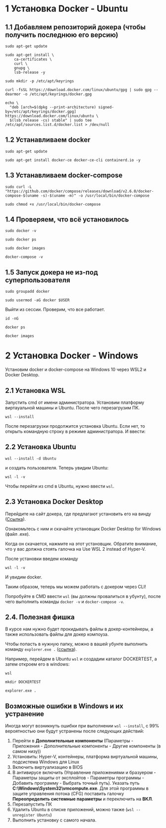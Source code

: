 # 1 Установка Docker - Ubuntu

## 1.1 Добавляем репозиторий докера (чтобы получить последнюю его версию)
```
sudo apt-get update
```

```
sudo apt-get install \
    ca-certificates \
    curl \
    gnupg \
    lsb-release -y
```

```
sudo mkdir -p /etc/apt/keyrings
```

```
curl -fsSL https://download.docker.com/linux/ubuntu/gpg | sudo gpg --dearmor -o /etc/apt/keyrings/docker.gpg
```

```
echo \
  "deb [arch=$(dpkg --print-architecture) signed-by=/etc/apt/keyrings/docker.gpg] https://download.docker.com/linux/ubuntu \
  $(lsb_release -cs) stable" | sudo tee /etc/apt/sources.list.d/docker.list > /dev/null
```


## 1.2 Устанавливаем docker
```
sudo apt-get update
```

```
sudo apt-get install docker-ce docker-ce-cli containerd.io -y
```


## 1.3 Устанавливаем docker-compose

```
sudo curl -L "https://github.com/docker/compose/releases/download/v2.6.0/docker-compose-$(uname -s)-$(uname -m)" -o /usr/local/bin/docker-compose
```

```
sudo chmod +x /usr/local/bin/docker-compose
```

## 1.4 Проверяем, что всё установилось
```
sudo docker -v
```

```
sudo docker ps
```

```
sudo docker images
```

```
docker-compose -v
```

## 1.5 Запуск докера не из-под суперпользователя

```
sudo groupadd docker
```

```
sudo usermod -aG docker $USER
```

Выйти из сессии. Проверим, что все работает.

```
id -nG
```

```
docker ps
```

```
docker images
```

# 2 Установка Docker - Windows
Установим docker и docker-compose на Windows 10 через WSL2 и Docker Desktop.

## 2.1 Установка WSL
Запустить cmd от имени администратора. Установим платформу виртауальной машины и Ubuntu. После чего перезагрузим ПК.
```
wsl --install
```
После перезагрузки продолжится установка Ubuntu. Если нет, то открыть командную строку в режиме администратора. И ввести:

## 2.2 Установка Ubuntu
```
wsl --install -d Ubuntu
```
и создать пользователя. Теперь увидим Ubuntu:
```
wsl -l -v
```

Чтобы перейти из cmd в Ubuntu, нужно ввести ```wsl```.

## 2.3 Установка Docker Desktop
Перейдите на сайт докера, где предлагают установить его на винду ([Ссылка](https://docs.docker.com/desktop/install/windows-install/)). 

Ознакомьтесь с ним и скачайте установщик Docker Desktop for Windows (файл .exe).

Когда он скачается, нажмите на этот установщик. Обратите внимание, что у вас должна стоять галочка на Use WSL 2 instead of Hyper-V. 

После установки введем команду 

```
wsl -l -v
```

И увидим docker.

Таким образом, теперь мы можем работать с докером через CLI!

Попробуйте в CMD ввести ```wsl``` (вы должны провалиться в убунту), после чего выполнить команды ```docker -v``` и ```docker-compose -v```.

## 2.4. Полезная фишка

В курсе нам нужно будет прокидывать файлы в докер-контейнеры, а также использовать файлы для докер компоуза.

Чтобы попасть в нужную папку, можно в вашей убунте выполнить команду ```explorer.exe .``` ([ссылка](https://superuser.com/questions/1110974/how-to-access-linux-ubuntu-files-from-windows-10-wsl)).

Например, перейдем в Ubuntu ```wsl``` и создадим каталог DOCKERTEST, а затем откроем его в windows:
```
wsl
```

```
mkdir DOCKERTEST
```

```
explorer.exe .
```

## Возможные ошибки в Windows и их устранение
Иногда могут возникнуть ошибки при выполнении ```wsl --install```, с 99% вероятностью они будут устранены после следующих действий:
1. Перейти в **Дополнительные компоненты** (Параметры - Приложения - Дополнительные компоненты - Другие компоненты (в самом низу))
2. Установить: Hyper-V, контейнеры, платформа виртуальной машины, подсистема Windows для Linux
3. Включить виртуализацию в BIOS
4. В антивирусе включить (Управление приложениями и бразуером - Параметры защиты от эксплойтов - Параметры программы - Добавить программу - Выбрать точный путь). Указать путь **C:\Windows\System32\vmcompute.exe**. Для этой  программы  в защите управления потока (CFG) поставить галочку **Переопределить системные параметры** и переключить на **ВКЛ**.
5. Перезапустить ПК
6. Удалить Ubuntu в списке приложений, можно также (```wsl --unregister Ubuntu```)
7. Выполнить установку с самого начала.



